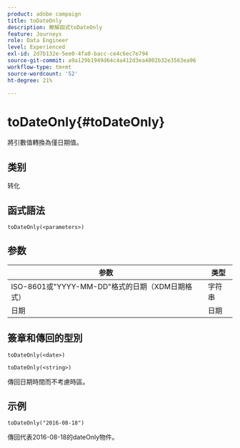 ```yaml
---
product: adobe campaign
title: toDateOnly
description: 瞭解函式toDateOnly
feature: Journeys
role: Data Engineer
level: Experienced
exl-id: 2d7b132e-5ee0-4fa0-bacc-ce4c6ec7e794
source-git-commit: a9a129b1949d64c4a412d3ea4002b32e3563ea96
workflow-type: tm+mt
source-wordcount: '52'
ht-degree: 21%

---
```


# toDateOnly{#toDateOnly}

將引數值轉換為僅日期值。

## 类别

转化

## 函式語法

`toDateOnly(<parameters>)`

## 参数

| 参数 | 类型 |
|-----------|------------------|
| ISO-8601或&quot;YYYY-MM-DD&quot;格式的日期（XDM日期格式） | 字符串 |
| 日期 | 日期 |

## 簽章和傳回的型別

`toDateOnly(<date>)`

`toDateOnly(<string>)`

傳回日期時間而不考慮時區。

## 示例

`toDateOnly("2016-08-18")`

傳回代表2016-08-18的dateOnly物件。
